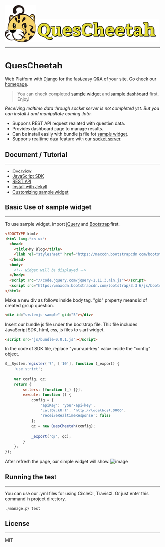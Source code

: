 <img src="./QuesCheetah/static/images/qc_logo.png" width="100"><img src="./QuesCheetah/static/images/quescheetah-logo.png" width="400">


---
# QuesCheetah

Web Platform with Django for the fast/easy Q&A of your site. Go check our [homepage](http://www.quescheetah.com).

> You can check completed [sample widget](http://mingkim.github.io/programming/2016/02/04/SystemJS%EC%99%80-jspm/) and [sample dashboard](http://www.quescheetah.com/v1/dashboard/sample/overview) first. Enjoy!


*Receiving realtime data through socket server is not completed yet. But you can install it and manipultate coming data.*

* Supports REST API request realated with question data.
* Provides dashboard page to manage results.
* Can be install easily with bundle js file fot [sample widget](https://github.com/mingkim/QuesCheetah_sample).
* Supports realtime data feature with our [socket server](https://github.com/mingkim/QuesCheetah-socket). 

## Document / Tutorial
---
* [Overview]()
* [JavaScript SDK](https://mingkim.gitbooks.io/quescheetah-tutorial/content/js-SDK.html)
* [REST API](https://mingkim.gitbooks.io/quescheetah-document/content/)
* [Install with Jekyll](https://mingkim.gitbooks.io/quescheetah-tutorial/content/jekyll.html)
* [Customizing sample widget](https://mingkim.gitbooks.io/quescheetah-tutorial/content/customize-sample.html)
 

## Basic Use of sample widget
---
To use sample widget, import [jQuery](http://jquery.com/) and [Bootstrap](http://getbootstrap.com/) first.

```html
<!DOCTYPE html>
<html lang="en-us">
  <head>
    <title>My Blog</title>
    <link rel="stylesheet" href="https://maxcdn.bootstrapcdn.com/bootstrap/3.3.6/css/bootstrap.min.css" integrity="sha384-1q8mTJOASx8j1Au+a5WDVnPi2lkFfwwEAa8hDDdjZlpLegxhjVME1fgjWPGmkzs7" crossorigin="anonymous">
  </head>
  <body>
    <!-- widget will be displayed -->
  </body>
  <script src="//code.jquery.com/jquery-1.11.3.min.js"></script>
  <script src="https://maxcdn.bootstrapcdn.com/bootstrap/3.3.6/js/bootstrap.min.js" integrity="sha384-0mSbJDEHialfmuBBQP6A4Qrprq5OVfW37PRR3j5ELqxss1yVqOtnepnHVP9aJ7xS" crossorigin="anonymous"></script>
</html>
```

Make a new div as follows inside body tag. "gid" property means id of created group question.
```html
<div id="systemjs-sample" gid="5"></div>
```

Insert our bundle js file  under the bootstrap file. This file includes JavaScript SDK, html, css, js files to start widget. 
```html
<script src="js/bundle-0.0.1.js"></script>
```

In the code of SDK file, replace "your-api-key" value inside the "config" object.

```javascript
$__System.register('7', ['10'], function (_export) {
    'use strict';

    var config, qc;
    return {
        setters: [function (_) {}],
        execute: function () {
            config = {
                'apiKey': 'your-api-key',
                'callBackUrl': 'http://localhost:8000',
                'receiveRealtimeResponse': false
            };
            qc = new QuesCheetah(config);

            _export('qc', qc);
        }
    };
});
```

After refresh the page, our simple widget will show.
![image](http://i67.tinypic.com/98g1md.png)

## Running the test
---
You can use our .yml files for using CircleCI, TravisCI. Or just enter this command in project directory.
```python
./manage.py test
```

## License
---
MIT

